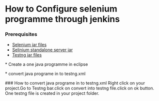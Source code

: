 # How to Configure selenium programme through jenkins
### Prerequisites 
*   [Selenium jar files](http://docs.seleniumhq.org/download/) 
*   [Selinium standalone server jar](http://docs.seleniumhq.org/download/) 
*   [Testng jar files](http://testng.org/doc/download.html) 
<p>* Create a one java programme in eclipse</p>
<p>* convert java programe in to testng.xml</p>
###  How to convert java programe in to testng.xml  
Right click on your project.Go to Testng bar.click on convert into testng file.click on ok button.
One testng file is created in your project folder.

